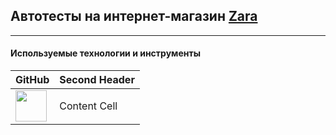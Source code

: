 ## Автотесты на интернет-магазин [Zara](https://www.zara.com/id/en/)
_____________________________________________________________________________________

#### Используемые технологии и инструменты

| GitHub  | Second Header |
| ------------- | ------------- |
| <img src="https://github.com/favicon.ico" width="50" align="center">  | Content Cell  |
